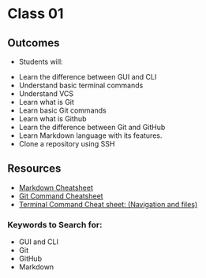 # Class 01

## Outcomes
- Students will:
* Learn the difference between GUI and CLI
* Understand basic terminal commands 
* Understand VCS
* Learn what is Git 
* Learn basic Git commands 
* Learn what is Github
* Learn the difference between Git and GitHub 
* Learn Markdown language with its features.
* Clone a repository using SSH


## Resources
* [Markdown Cheatsheet](https://www.markdownguide.org/basic-syntax/)
* [Git Command Cheatsheet](https://www.plesk.com/blog/various/git-commands-cheat-sheet/)
* [Terminal Command Cheat sheet: (Navigation and files)](https://www.codecademy.com/learn/learn-the-command-line/modules/learn-the-command-line-navigation/cheatsheet)

### Keywords to Search for: 
* GUI and CLI
* Git
* GitHub
* Markdown